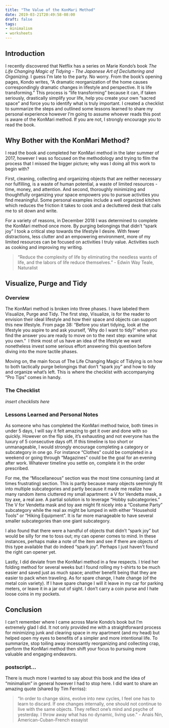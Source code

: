```yaml
---
title: "The Value of the KonMari Method"
date: 2019-03-21T20:49:58-08:00
draft: false
tags:
- minimalism
- worksheets
---
```


## Introduction

I recently discovered that Netflix has a series on Marie Kondo’s book *The Life Changing Magic of Tidying - The Japanese Art of Decluttering and Organizing*. I guess I’m late to the party. No worry. From the book’s opening pages, Kondo writes, “A dramatic reorganization of the home causes correspondingly dramatic changes in lifestyle and perspective. It is life transforming.” This process is “life transforming” because it can, if taken seriously, drastically simplify your life, help you create your own “sacred space” and force you to identify what is truly important. I created a checklist to summarize the steps and outlined some lessons learned to share my personal experience however I’m going to assume whoever reads this post is aware of the KonMari method. If you are not, I strongly encourage you to read the book.  

## Why Bother with the KonMari Method?

I read the book and completed her KonMari method in the later summer of 2017, however I was so focused on the methodology and trying to film the process that I missed the bigger picture; why was I doing all this work to begin with? 

First, cleaning, collecting and organizing objects that are neither necessary nor fulfilling, is a waste of human potential, a waste of limited resources - time, money, and attention. And second, thoroughly minimizing and thoughtfully organizing your space empowers you to pursue activities you find meaningful. Some personal examples include a well organized kitchen which reduces the friction it takes to cook and a decluttered desk that calls me to sit down and write.

For a variety of reasons, in December 2018 I was determined to complete the KonMari method once more. By purging belongings that didn’t “spark joy” I took a critical step towards the lifestyle I desire. With fewer distractions, less clutter and an empowering environment, more of my limited resources can be focused on activities I truly value. Activities such as cooking and improving my writing. 

> “Reduce the complexity of life by eliminating the needless wants of life, and the labors of life reduce themselves.” - Edwin Way Teale, Naturalist

## Visualize, Purge and Tidy

### Overview

The KonMari method is broken into three phases. I have labeled them Visualize, Purge and Tidy. The first step, Visualize, is for the reader to envision their ideal lifestyle and how their space and objects can support this new lifestyle. From page 38: “Before you start tidying, look at the lifestyle you aspire to and ask yourself, ‘Why do I want to tidy?’ when you find the answer you are ready to move on to the next step: examine what you own.”  I think most of us have an idea of the lifestyle we want nonetheless invest some serious effort answering this question before diving into the more tactile phases.

Moving on, the main focus of The Life Changing Magic of Tidying is on how to both tactically purge belongings that don’t “spark joy” and how to tidy and organize what’s left. This is where the checklist with accompanying “Pro Tips” comes in handy.

### The Checklist

*insert checklists here*

### Lessons Learned and Personal Notes

As someone who has completed the KonMari method twice, both times in under 5 days, I will say it felt amazing to get it over and done with so quickly. However on the flip side, it’s exhausting and not everyone has the luxury of 5 consecutive days off. If this timeline is too short or unmanageable, I would strongly encourage completing a category or subcategory in one go. For instance “Clothes” could be completed in a weekend or going through “Magazines” could be the goal for an evening after work. Whatever timeline you settle on, complete it in the order prescribed.

For me, the “Miscellaneous” section was the most time consuming (and at times frustrating) section. This is partly because many objects seemingly fit into multiple subcategories and partly because it made me realize how many random items cluttered my small apartment: a V for Vendetta mask, a toy axe, a real axe. A partial solution is to leverage “Hobby subcategories.” The V for Vendetta mask and toy axe might fit nicely into a “Costume Party” subcategory while the real ax might be lumped in with either “Household Tools” or “Hiking Equipment”. It is far more manageable to have several smaller subcategories than one giant subcategory.

I also found that there were a handful of objects that didn’t “spark joy” but would be silly for me to toss out; my can opener comes to mind. In these instances, perhaps make a note of the item and see if there are objects of this type available that do indeed “spark joy”. Perhaps I just haven’t found the right can opener yet.

Lastly, I did deviate from the KonMari method in a few respects. I tried her folding method for several weeks but I found rolling my t-shirts to be much easier and saved just as much space; another benefit being that they are easier to pack when traveling. As for spare change, I hate change (of the metal coin variety). If I have spare change I will it leave in my car for parking meters, or leave it in a jar out of sight. I don’t carry a coin purse and I hate loose coins in my pockets. 

## Conclusion

I can’t remember where I came across Marie Kondo’s book but I’m extremely glad I did. It not only provided me with a straightforward process for minimizing junk and clearing space in my apartment (and my head) but helped open my eyes to benefits of a simpler and more intentional life. To summarize, stop toiling away incessantly reorganizing and collecting crap, perform the KonMari method then shift your focus to pursuing more valuable and engaging endeavors. 

### postscript… 

There is much more I wanted to say about this book and the idea of “minimalism” in general however I had to stop here. I did want to share an amazing quote (shared by Tim Ferriss):

> “In order to change skins, evolve into new cycles, I feel one has to learn to discard. If one changes internally, one should not continue to live with the same objects. They reflect one’s mind and psyche of yesterday. I throw away what has no dynamic, living use.” - Anais Nin, American-Cuban-French essayist